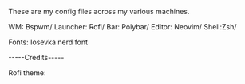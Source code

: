 These are my config files across my various machines. 



WM: Bspwm/
Launcher: Rofi/
Bar: Polybar/
Editor: Neovim/
Shell:Zsh/

Fonts: Iosevka nerd font


-----Credits-----

Rofi theme:
